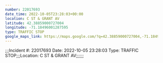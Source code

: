 ```yaml
---
number: 22017693
date_time: 2022-10-05T23:28:03+00:00
location: C ST & GRANT AV
latitude: 42.38859000727004
longitude: -71.18496001287595
type: TRAFFIC STOP
google_maps_link: https://maps.google.com/?q=42.38859000727004,-71.18496001287595
---
```


;;;Incident #: 22017693   Date: 2022-10-05 23:28:03   Type: TRAFFIC STOP;;;Location: C ST & GRANT AV;;;;;;
